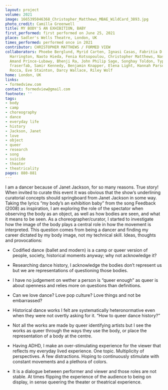 ```yaml
---
layout: project
volume: 2021
image: 1665395046368_Christopher_Matthews_MBAE_WildCard_3893.jpg
photo_credit: Camilla Greenwell
title: MY BODY'S AN EXHIBITION, BABY
first_performed: first performed on June 25, 2021
place: Sadler's Wells Theatre, London, UK
times_performed: performed once in 2021
contributor: CHRISTOPHER MATTHEWS / FORMED VIEW
collaborators: Phoebe Berglund, Myrid Carten, Ignasi Casas, Fabritia D’Intino, Janine
  Harrington, Naoto Hieda, Fenia Kotsopoulou, Christopher Matthews, Nasheeka Nedsreal,
  Amand Prince-Lubawy, Bhenji Ra, John Philip Sage, Songhay Toldon, Typhaine Delaup,
  fraserfab, Samir Kennedy, Benjamin Knapper, Elena Light, Hannah Parsons, Dominic
  Rocca, Eve Stainton, Darcy Wallace, Riley Wolf
home: London, UK
links:
- formedview.com
contact: formedview@gmail.com
footnote: ''
tags:
- body
- camp
- choreography
- dance
- everyday life
- history
- Jackson, Janet
- love
- object
- queer
- research
- song
- suicide
- theater
- theatricality
pages: 880-881
---
```


I am a dancer because of Janet Jackson, for so many reasons. True story! When invited to curate this event it was obvious that the show’s underlining curatorial concepts should springboard from Janet Jackson in some way. Taking the lyrics “my body’s an exhibition baby” from the song <span class="ITALIC">Feedback</span> (2008) as inspiration, I am exploring the role of the spectator when observing the body as an object, as well as how bodies are seen, and what it means to be seen. As a choreographer/curator, I started to investigate how the image of the body plays a central role in how the movement is interpreted. This question comes from being a dancer and finding my career dictated by my body image, not my technical skill. Ideas, thoughts and provocations: 

	

-	Codified dance (ballet and modern) is a camp or queer version of people, society, historical moments anyway; why not acknowledge it? 

	

-	Researching dance history, I acknowledge the bodies don’t represent us but we are representations of questioning those bodies.

	

-	I have no judgement on wether a person is “queer enough” as queer is about openness and relies more on questions than definitions.

	

-	Can we love dance? Love pop culture? Love things and not be embarrassed?

	

-	Historical dance works I felt are systematically heteronormative even when they were not overtly asking for it. “How to queer dance history?” 

	

-	Not all the works are made by queer identifying artists but I see the works as queer through the ways they use the body, or place the representation of a body at the centre. 

	

-	Having ADHD, I make an over-stimulating experience for the viewer that reflects my everyday lived experience. One topic. Multiplicity of perspectives. A few distractions. Hoping to continuously stimulate with constant movements and a plethora of colors.

	

-	It is a dialogue between performer and viewer and those roles are not stable. At times flipping the experience of the audience to being on display, in sense queering the theater or theatrical experience.  